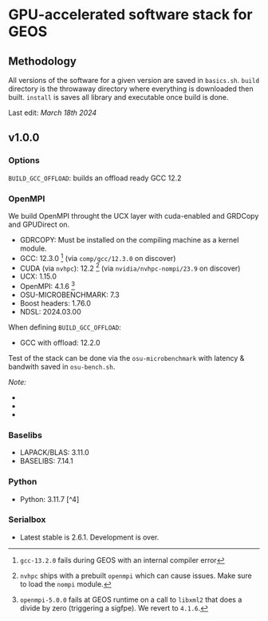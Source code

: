 # GPU-accelerated software stack for GEOS

## Methodology

All versions of the software for a given version are saved in `basics.sh`.
`build` directory is the throwaway directory where everything is downloaded then built.
`install` is saves all library and executable once build is done.

Last edit: _March 18th 2024_

## v1.0.0

### Options

`BUILD_GCC_OFFLOAD`: builds an offload ready GCC 12.2

### OpenMPI

We build OpenMPI throught the UCX layer with cuda-enabled and GRDCopy and GPUDirect on.

- GDRCOPY: Must be installed on the compiling machine as a kernel module.
- GCC: 12.3.0 [^1] (via `comp/gcc/12.3.0` on discover)
- CUDA (via `nvhpc`): 12.2 [^2] (via `nvidia/nvhpc-nompi/23.9` on discover)
- UCX: 1.15.0
- OpenMPI: 4.1.6 [^3]
- OSU-MICROBENCHMARK: 7.3
- Boost headers: 1.76.0
- NDSL: 2024.03.00

When defining `BUILD_GCC_OFFLOAD`:

- GCC with offload: 12.2.0

Test of the stack can be done via the `osu-microbenchmark` with latency & bandwith saved in `osu-bench.sh`.

_Note:_

- [^1]: `gcc-13.2.0` fails during GEOS with an internal compiler error
- [^2]: `nvhpc` ships with a prebuilt `openmpi` which can cause issues. Make sure to load the `nompi` module.
- [^3]: `openmpi-5.0.0` fails at GEOS runtime on a call to `libxml2` that does a divide by zero (triggering a sigfpe). We revert to `4.1.6`.

### Baselibs

- LAPACK/BLAS: 3.11.0
- BASELIBS: 7.14.1

### Python

- Python: 3.11.7 [^4]

### Serialbox

- Latest stable is 2.6.1. Development is over.

